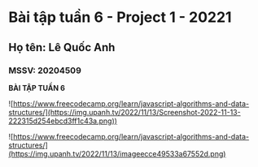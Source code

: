 # Bài tập tuần 6 - Project 1 - 20221

## Họ tên: Lê Quốc Anh

### MSSV: 20204509

**BÀI TẬP TUẦN 6**

![https://www.freecodecamp.org/learn/javascript-algorithms-and-data-structures/](https://img.upanh.tv/2022/11/13/Screenshot-2022-11-13-222315d254ebcd3ff1c43a.png))

![https://www.freecodecamp.org/learn/javascript-algorithms-and-data-structures/](https://img.upanh.tv/2022/11/13/imageecce49533a67552d.png)